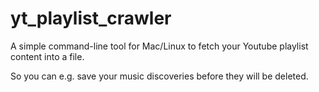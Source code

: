 # yt_playlist_crawler

A simple command-line tool for Mac/Linux to fetch your Youtube playlist content into a file.

So you can e.g. save your music discoveries before they will be deleted.
